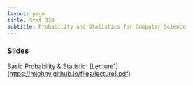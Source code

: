```yaml
---
layout: page
title: Stat 330
subtitle: Probability and Statistics for Computer Science  
---
```


### Slides
Basic Probability & Statistic: [Lecture1] (https://mjohny.github.io/files/lecture1.pdf)
